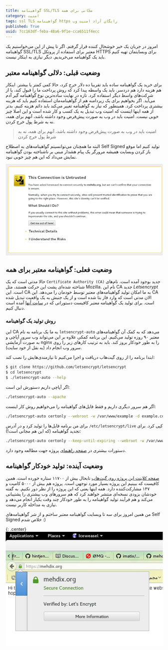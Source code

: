 ```yaml
---
title: گواهینامه SSL/TLS مجّانی برای همه
category: امنیت
tags: ssl TLS گواهینامه https رایگان آزاد امنیت وب
published: True
uuid: 7cc163df-feba-48a6-9f1e-cca6511f4ecc
---
```


امروز در جریان یک خبر خوشحال کننده قرار گرفتم. اگر تا پیش از این می‌خواستیم یک گواهینامه SSL/TLS معتبر برای استفاده از پروتکل HTTPS برای وبسایتمان تهیه کنیم باید یک گواهینامه می‌خریدیم. دیگر نیازی به اینکار نیست.

## وضعیت قبلی: دلالی گواهینامه معتبر
برای خرید یک گواهینامه ساده باید تقریبا ده دلار خرج کرد، حالا کمی کمتر یا بیشتر. اینکار هم هزینه دارد هم دردسر. باید یک واسطه پیدا کرد که روش پرداخت ما را قبول کند، یا از شرکت‌های واسط دیگر استفاده کرد. تازه در نهایت ساده‌ترین نوع گواهینامه گیر آدم می‌آید. اگر بخواهیم برای یک زیردامنه هم از گواهینامه‌مان استفاده کنیم باید که هزینه بیشتری پرداخت کرد. همینطور که نیاز به گواهینامه تغییر می‌کند باید دائم هزینه کنیم. بدتر از همه اینها اینست که امنیت وب تبدیل به یک کسب و کار شده است و این اصلا چیز خوبی نیست. امنیت باید در وب به صورت پیش‌فرض  وجود داشته باشد، آنهم برای همه، نه به شرط پول خرج کردن.

> امنیت باید در وب به صورت پیش‌فرض  وجود داشته باشد، آنهم برای همه، نه به شرط پول خرج کردن

البته ما همچنان می‌توانسیتم گواهینامه‌های به اصطلاح Self Signed تولید کنیم اما موقع باز کردن وبسایت همیشه مرورگر یک پیام هشدار مبنی بر ناشناخته بودن گواهینامه نمایش می‌داد که این هم چیز خوبی نبود.

![image](assets/pimg/untrusted_certificate.png)

## وضعیت فعلی: گواهینامه معتبر برای همه
حالا مدتی است که یک `Certificate Authority (CA)` جدید بوجود آمده است. نام‌های شناخته شده‌ای پشت این حرکت هستند، مثل Mozilla. نام این CA جدید *Letsencrypt* است. این CA به ما امکان تولید گواهینامه‌های معتبر توسط خودمان را می‌دهد. این CA الان مدتی است که وارد فاز بتا شده است و از یک جنبش به یک واقعیت تبدیل شده است. برای تولید یک گواهینامه معتبر کافیست دستوراتی که در ‮‬[سایت آنها](https://letsencrypt.org) آمده است دنبال کنیم.

### روش تولید یک گواهینامه
این CA به ما یک برنامه به نام `letsencrypt-auto` می‌دهد که به کمک آن گواهینامه‌های معتبر ۹۰ روزه تولید می‌کنیم. این برنامه کمکی علاوه بر این می‌تواند وب سرور آپاچی و به صورت آزمایشی nginx را به طور خودکار بروز کند. باید به ترتیب کارهای زیر را روی سرور وب انجام داد (به نقل از خود سایت).

ابتدا برنامه را از روی گیت‌هاب دریافت و اجرا می‌کنیم تا نیازمندی‌هایش را نصب کند:

~~~bash
$ git clone https://github.com/letsencrypt/letsencrypt
$ cd letsencrypt
$ ./letsencrypt-auto --help
~~~

اگر آپاچی داریم دستورش این است:

~~~bash
./letsencrypt-auto --apache
~~~

اگر هم سرور دیگری داریم و فقط فایل‌های گواهینامه را می‌خواهیم روش کار اینست:

~~~bash
./letsencrypt-auto certonly --webroot -w /var/www/example -d example.com -d www.example.com
~~~

برای من برنامه فایل‌ها را تولید کرد و در آدرس `/etc/letsencrypt/live` کپی کرد. برای تجدید گواهینامه (که این هم مجانی است!):

~~~bash
./letsencrypt-auto certonly --keep-until-expiring --webroot -w /var/www/example.com -d example.com,www.example.com
~~~

دستورات بیشتری در [صفحه راهنمای](https://letsencrypt.org/howitworks/) پروژه جهت مطالعه وجود دارد.

## وضعیت آینده: تولید خودکار گواهینامه
[صفحه کلاینت این پروژه روی گیت‌هاب](https://github.com/letsencrypt/letsencrypt) تابحال بیش از ۱۱۷۰۰ ستاره خورده است. همین کافیست که ببینیم این پروژه بسیار مورد توجهی است. پروژه هم بیش از ۵۰۰۰ کامیت و ۱۴۷ مشارکت‌کننده دارد. همه اینها یعنی که این پروژه را از نظر دور نکنیم. به گفته خودشان بزودی نسخه‌ای منتشر خواهند کرد که هم سرورهای وب بیشتری را پشتیبانی می‌کند و هم فرآیند تولید گواهینامه را به طور خودکار چند وقت یکبار انجام می‌دهد و نیازی به مداخله کاربر نیست.

من همین امروز برای سه تا وبسایت گواهینامه معتبر ساختم و از شر گواهینامه‌های Self Signed خلاص شدم :)

{: .center}
![image](assets/pimg/mehdix.org_letsencrypt.png)
